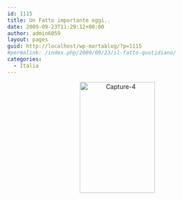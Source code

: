 ```yaml
---
id: 1115
title: Un Fatto importante oggi..
date: 2009-09-23T11:29:12+00:00
author: admin6059
layout: pages
guid: http://localhost/wp-martablog/?p=1115
#permalink: /index.php/2009/09/23/il-fatto-quotidiano/
categories:
  - Italia
---
```

<p style="text-align: center;">
  <a href="http://{{ site.url }}/wp-uploads/2009/10/Capture-4.png"><img class="aligncenter size-full wp-image-1117" title="Capture-4" src="http://{{ site.url }}/wp-uploads/2009/10/Capture-4.png" alt="Capture-4" width="172" height="254" srcset="http://{{ site.url }}/wp-content/uploads/2009/10/Capture-4.png 410w, http://{{ site.url }}/wp-content/uploads/2009/10/Capture-4-204x300.png 204w" sizes="(max-width: 172px) 100vw, 172px" /></a>
</p>